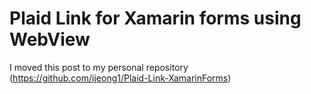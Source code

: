 # Plaid Link for Xamarin forms using WebView

I moved this post to my personal repository (https://github.com/ijeong1/Plaid-Link-XamarinForms)
